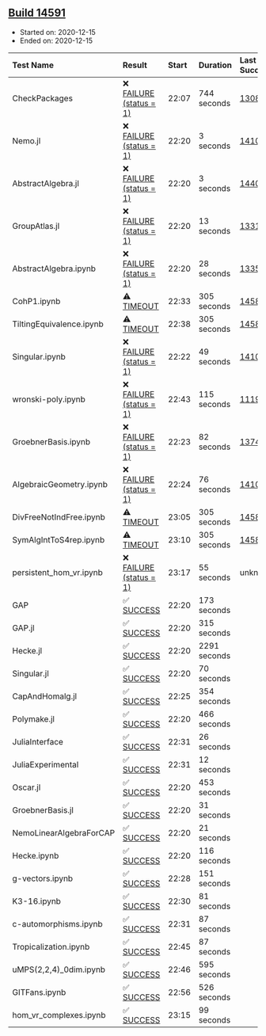 ## [Build 14591](https://oscarci.mathematik.uni-kl.de/job/oscar/14591/)

* Started on: 2020-12-15
* Ended on: 2020-12-15

| Test Name    | Result | Start | Duration | Last Success | First Failure |
|:-------------|:-------|:------|:---------|:-------------|:--------------|
| CheckPackages | ❌ [FAILURE (status = 1)](https://oscarci.mathematik.uni-kl.de/job/oscar/14591/artifact/logs/build-14591/CheckPackages.log) | 22:07 | 744 seconds | [13085](https://oscarci.mathematik.uni-kl.de/job/oscar/13085/) | [13086](https://oscarci.mathematik.uni-kl.de/job/oscar/13086/) |
| Nemo.jl | ❌ [FAILURE (status = 1)](https://oscarci.mathematik.uni-kl.de/job/oscar/14591/artifact/logs/build-14591/Nemo.jl.log) | 22:20 | 3 seconds | [14101](https://oscarci.mathematik.uni-kl.de/job/oscar/14101/) | [14102](https://oscarci.mathematik.uni-kl.de/job/oscar/14102/) |
| AbstractAlgebra.jl | ❌ [FAILURE (status = 1)](https://oscarci.mathematik.uni-kl.de/job/oscar/14591/artifact/logs/build-14591/AbstractAlgebra.jl.log) | 22:20 | 3 seconds | [14405](https://oscarci.mathematik.uni-kl.de/job/oscar/14405/) | [14406](https://oscarci.mathematik.uni-kl.de/job/oscar/14406/) |
| GroupAtlas.jl | ❌ [FAILURE (status = 1)](https://oscarci.mathematik.uni-kl.de/job/oscar/14591/artifact/logs/build-14591/GroupAtlas.jl.log) | 22:20 | 13 seconds | [13311](https://oscarci.mathematik.uni-kl.de/job/oscar/13311/) | [13312](https://oscarci.mathematik.uni-kl.de/job/oscar/13312/) |
| AbstractAlgebra.ipynb | ❌ [FAILURE (status = 1)](https://oscarci.mathematik.uni-kl.de/job/oscar/14591/artifact/logs/build-14591/AbstractAlgebra.ipynb.log) | 22:20 | 28 seconds | [13355](https://oscarci.mathematik.uni-kl.de/job/oscar/13355/) | [13356](https://oscarci.mathematik.uni-kl.de/job/oscar/13356/) |
| CohP1.ipynb | ⚠ [TIMEOUT](https://oscarci.mathematik.uni-kl.de/job/oscar/14591/artifact/logs/build-14591/CohP1.ipynb.log) | 22:33 | 305 seconds | [14589](https://oscarci.mathematik.uni-kl.de/job/oscar/14589/) | [14590](https://oscarci.mathematik.uni-kl.de/job/oscar/14590/) |
| TiltingEquivalence.ipynb | ⚠ [TIMEOUT](https://oscarci.mathematik.uni-kl.de/job/oscar/14591/artifact/logs/build-14591/TiltingEquivalence.ipynb.log) | 22:38 | 305 seconds | [14589](https://oscarci.mathematik.uni-kl.de/job/oscar/14589/) | [14590](https://oscarci.mathematik.uni-kl.de/job/oscar/14590/) |
| Singular.ipynb | ❌ [FAILURE (status = 1)](https://oscarci.mathematik.uni-kl.de/job/oscar/14591/artifact/logs/build-14591/Singular.ipynb.log) | 22:22 | 49 seconds | [14101](https://oscarci.mathematik.uni-kl.de/job/oscar/14101/) | [14102](https://oscarci.mathematik.uni-kl.de/job/oscar/14102/) |
| wronski-poly.ipynb | ❌ [FAILURE (status = 1)](https://oscarci.mathematik.uni-kl.de/job/oscar/14591/artifact/logs/build-14591/wronski-poly.ipynb.log) | 22:43 | 115 seconds | [11192](https://oscarci.mathematik.uni-kl.de/job/oscar/11192/) | [11193](https://oscarci.mathematik.uni-kl.de/job/oscar/11193/) |
| GroebnerBasis.ipynb | ❌ [FAILURE (status = 1)](https://oscarci.mathematik.uni-kl.de/job/oscar/14591/artifact/logs/build-14591/GroebnerBasis.ipynb.log) | 22:23 | 82 seconds | [13748](https://oscarci.mathematik.uni-kl.de/job/oscar/13748/) | [13749](https://oscarci.mathematik.uni-kl.de/job/oscar/13749/) |
| AlgebraicGeometry.ipynb | ❌ [FAILURE (status = 1)](https://oscarci.mathematik.uni-kl.de/job/oscar/14591/artifact/logs/build-14591/AlgebraicGeometry.ipynb.log) | 22:24 | 76 seconds | [14101](https://oscarci.mathematik.uni-kl.de/job/oscar/14101/) | [14102](https://oscarci.mathematik.uni-kl.de/job/oscar/14102/) |
| DivFreeNotIndFree.ipynb | ⚠ [TIMEOUT](https://oscarci.mathematik.uni-kl.de/job/oscar/14591/artifact/logs/build-14591/DivFreeNotIndFree.ipynb.log) | 23:05 | 305 seconds | [14589](https://oscarci.mathematik.uni-kl.de/job/oscar/14589/) | [14590](https://oscarci.mathematik.uni-kl.de/job/oscar/14590/) |
| SymAlgIntToS4rep.ipynb | ⚠ [TIMEOUT](https://oscarci.mathematik.uni-kl.de/job/oscar/14591/artifact/logs/build-14591/SymAlgIntToS4rep.ipynb.log) | 23:10 | 305 seconds | [14589](https://oscarci.mathematik.uni-kl.de/job/oscar/14589/) | [14590](https://oscarci.mathematik.uni-kl.de/job/oscar/14590/) |
| persistent_hom_vr.ipynb | ❌ [FAILURE (status = 1)](https://oscarci.mathematik.uni-kl.de/job/oscar/14591/artifact/logs/build-14591/persistent_hom_vr.ipynb.log) | 23:17 | 55 seconds | unknown | unknown |
| GAP | ✅ [SUCCESS](https://oscarci.mathematik.uni-kl.de/job/oscar/14591/artifact/logs/build-14591/GAP.log) | 22:20 | 173 seconds |  |  |
| GAP.jl | ✅ [SUCCESS](https://oscarci.mathematik.uni-kl.de/job/oscar/14591/artifact/logs/build-14591/GAP.jl.log) | 22:20 | 315 seconds |  |  |
| Hecke.jl | ✅ [SUCCESS](https://oscarci.mathematik.uni-kl.de/job/oscar/14591/artifact/logs/build-14591/Hecke.jl.log) | 22:20 | 2291 seconds |  |  |
| Singular.jl | ✅ [SUCCESS](https://oscarci.mathematik.uni-kl.de/job/oscar/14591/artifact/logs/build-14591/Singular.jl.log) | 22:20 | 70 seconds |  |  |
| CapAndHomalg.jl | ✅ [SUCCESS](https://oscarci.mathematik.uni-kl.de/job/oscar/14591/artifact/logs/build-14591/CapAndHomalg.jl.log) | 22:25 | 354 seconds |  |  |
| Polymake.jl | ✅ [SUCCESS](https://oscarci.mathematik.uni-kl.de/job/oscar/14591/artifact/logs/build-14591/Polymake.jl.log) | 22:20 | 466 seconds |  |  |
| JuliaInterface | ✅ [SUCCESS](https://oscarci.mathematik.uni-kl.de/job/oscar/14591/artifact/logs/build-14591/JuliaInterface.log) | 22:31 | 26 seconds |  |  |
| JuliaExperimental | ✅ [SUCCESS](https://oscarci.mathematik.uni-kl.de/job/oscar/14591/artifact/logs/build-14591/JuliaExperimental.log) | 22:31 | 12 seconds |  |  |
| Oscar.jl | ✅ [SUCCESS](https://oscarci.mathematik.uni-kl.de/job/oscar/14591/artifact/logs/build-14591/Oscar.jl.log) | 22:20 | 453 seconds |  |  |
| GroebnerBasis.jl | ✅ [SUCCESS](https://oscarci.mathematik.uni-kl.de/job/oscar/14591/artifact/logs/build-14591/GroebnerBasis.jl.log) | 22:20 | 31 seconds |  |  |
| NemoLinearAlgebraForCAP | ✅ [SUCCESS](https://oscarci.mathematik.uni-kl.de/job/oscar/14591/artifact/logs/build-14591/NemoLinearAlgebraForCAP.log) | 22:20 | 21 seconds |  |  |
| Hecke.ipynb | ✅ [SUCCESS](https://oscarci.mathematik.uni-kl.de/job/oscar/14591/artifact/logs/build-14591/Hecke.ipynb.log) | 22:20 | 116 seconds |  |  |
| g-vectors.ipynb | ✅ [SUCCESS](https://oscarci.mathematik.uni-kl.de/job/oscar/14591/artifact/logs/build-14591/g-vectors.ipynb.log) | 22:28 | 151 seconds |  |  |
| K3-16.ipynb | ✅ [SUCCESS](https://oscarci.mathematik.uni-kl.de/job/oscar/14591/artifact/logs/build-14591/K3-16.ipynb.log) | 22:30 | 81 seconds |  |  |
| c-automorphisms.ipynb | ✅ [SUCCESS](https://oscarci.mathematik.uni-kl.de/job/oscar/14591/artifact/logs/build-14591/c-automorphisms.ipynb.log) | 22:31 | 87 seconds |  |  |
| Tropicalization.ipynb | ✅ [SUCCESS](https://oscarci.mathematik.uni-kl.de/job/oscar/14591/artifact/logs/build-14591/Tropicalization.ipynb.log) | 22:45 | 87 seconds |  |  |
| uMPS(2,2,4)_0dim.ipynb | ✅ [SUCCESS](https://oscarci.mathematik.uni-kl.de/job/oscar/14591/artifact/logs/build-14591/uMPS-2-2-4-_0dim.ipynb.log) | 22:46 | 595 seconds |  |  |
| GITFans.ipynb | ✅ [SUCCESS](https://oscarci.mathematik.uni-kl.de/job/oscar/14591/artifact/logs/build-14591/GITFans.ipynb.log) | 22:56 | 526 seconds |  |  |
| hom_vr_complexes.ipynb | ✅ [SUCCESS](https://oscarci.mathematik.uni-kl.de/job/oscar/14591/artifact/logs/build-14591/hom_vr_complexes.ipynb.log) | 23:15 | 99 seconds |  |  |
